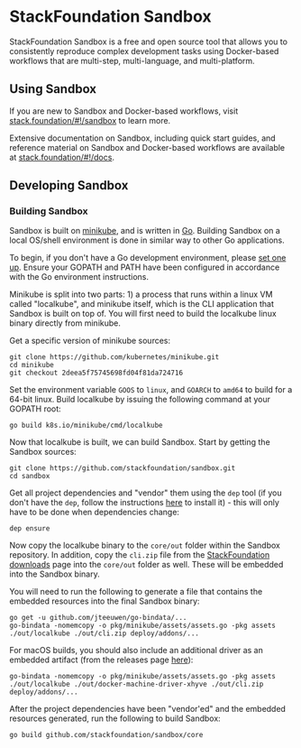 # StackFoundation Sandbox

StackFoundation Sandbox is a free and open source tool that allows you to consistently reproduce complex development tasks using Docker-based workflows that are multi-step, multi-language, and multi-platform.

## Using Sandbox

If you are new to Sandbox and Docker-based workflows, visit [stack.foundation/#!/sandbox](https://stack.foundation/#!/sandbox) to learn more.

Extensive documentation on Sandbox, including quick start guides, and reference material on Sandbox and Docker-based workflows are available at [stack.foundation/#!/docs](https://stack.foundation/#!/docs). 

## Developing Sandbox

### Building Sandbox

Sandbox is built on [minikube](https://github.com/kubernetes/minikube), and is written in [Go](http://golang.org/). Building Sandbox on a local OS/shell environment is done in similar way to other Go applications.

To begin, if you don't have a Go development environment, please [set one up](http://golang.org/doc/code.html). Ensure your GOPATH and PATH have been configured in accordance with the Go environment instructions.

Minikube is split into two parts: 1) a process that runs within a linux VM called "localkube", and minikube itself, which is the CLI application that Sandbox is built on top of. You will first need to build the localkube linux binary directly from minikube.

Get a specific version of minikube sources:

```
git clone https://github.com/kubernetes/minikube.git
cd minikube
git checkout 2deea5f75745698fd04f81da724716
```

Set the environment variable `GOOS` to `linux`, and `GOARCH` to `amd64` to build for a 64-bit linux.
Build localkube by issuing the following command at your GOPATH root:

```
go build k8s.io/minikube/cmd/localkube
```

Now that localkube is built, we can build Sandbox. Start by getting the Sandbox sources:
```
git clone https://github.com/stackfoundation/sandbox.git
cd sandbox
```
Get all project dependencies and "vendor" them using the `dep` tool (if you don't have the `dep`, follow the instructions [here](https://github.com/golang/dep) to install it) - this will only have to be done when dependencies change:

```
dep ensure
```

Now copy the localkube binary to the `core/out` folder within the Sandbox repository. In addition, copy the `cli.zip` file from the [StackFoundation downloads](https://stack.foundation/#!/downloads) page into the `core/out` folder as well. These will be embedded into the Sandbox binary.

You will need to run the following to generate a file that contains the embedded resources into the final Sandbox binary:

```
go get -u github.com/jteeuwen/go-bindata/...
go-bindata -nomemcopy -o pkg/minikube/assets/assets.go -pkg assets ./out/localkube ./out/cli.zip deploy/addons/...
```

For macOS builds, you should also include an additional driver as an embedded artifact (from the releases page [here](https://github.com/zchee/docker-machine-driver-xhyve/releases)):

```
go-bindata -nomemcopy -o pkg/minikube/assets/assets.go -pkg assets ./out/localkube ./out/docker-machine-driver-xhyve ./out/cli.zip deploy/addons/...
```

After the project dependencies have been "vendor'ed" and the embedded resources generated, run the following to build Sandbox:

```
go build github.com/stackfoundation/sandbox/core
```



